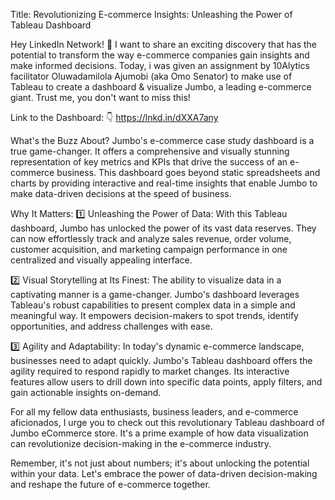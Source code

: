 Title: Revolutionizing E-commerce Insights: Unleashing the Power of Tableau Dashboard

Hey LinkedIn Network! 👋 I want to share an exciting discovery that has the potential to transform the way e-commerce companies gain insights and make informed decisions. 
Today, i was given an assignment by 10Alytics facilitator Oluwadamilola Ajumobi (aka Omo Senator) to make use of Tableau to create a dashboard & visualize Jumbo, a leading e-commerce giant. Trust me, you don't want to miss this!

Link to the Dashboard: 👇 https://lnkd.in/dXXA7any

What's the Buzz About?
Jumbo's e-commerce case study dashboard is a true game-changer. It offers a comprehensive and visually stunning representation of key metrics and KPIs that drive the success of an e-commerce business. This dashboard goes beyond static spreadsheets and charts by providing interactive and real-time insights that enable Jumbo to make data-driven decisions at the speed of business.

Why It Matters:
1️⃣ Unleashing the Power of Data: With this Tableau dashboard, Jumbo has unlocked the power of its vast data reserves. They can now effortlessly track and analyze sales revenue, order volume, customer acquisition, and marketing campaign performance in one centralized and visually appealing interface.

2️⃣ Visual Storytelling at Its Finest: The ability to visualize data in a captivating manner is a game-changer. Jumbo's dashboard leverages Tableau's robust capabilities to present complex data in a simple and meaningful way. It empowers decision-makers to spot trends, identify opportunities, and address challenges with ease.

3️⃣ Agility and Adaptability: In today's dynamic e-commerce landscape, businesses need to adapt quickly. Jumbo's Tableau dashboard offers the agility required to respond rapidly to market changes. Its interactive features allow users to drill down into specific data points, apply filters, and gain actionable insights on-demand.

For all my fellow data enthusiasts, business leaders, and e-commerce aficionados, I urge you to check out this revolutionary Tableau dashboard of Jumbo eCommerce store. It's a prime example of how data visualization can revolutionize decision-making in the e-commerce industry.

Remember, it's not just about numbers; it's about unlocking the potential within your data. Let's embrace the power of data-driven decision-making and reshape the future of e-commerce together.
